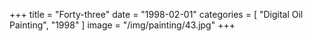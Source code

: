 +++
title = "Forty-three"
date = "1998-02-01"
categories = [ "Digital Oil Painting", "1998" ]
image = "/img/painting/43.jpg"
+++

